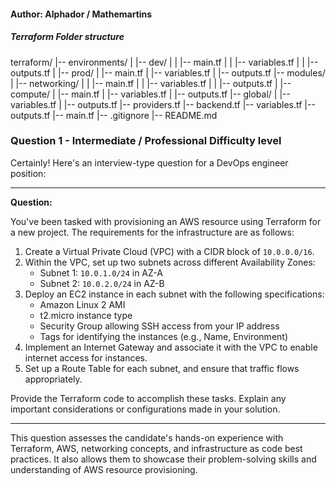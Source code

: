 #### Author: Alphador / Mathemartins

##### Terraform Folder structure
terraform/
|-- environments/
|   |-- dev/
|   |   |-- main.tf
|   |   |-- variables.tf
|   |   |-- outputs.tf
|   |-- prod/
|       |-- main.tf
|       |-- variables.tf
|       |-- outputs.tf
|-- modules/
|   |-- networking/
|   |   |-- main.tf
|   |   |-- variables.tf
|   |   |-- outputs.tf
|   |-- compute/
|       |-- main.tf
|       |-- variables.tf
|       |-- outputs.tf
|-- global/
|   |-- variables.tf
|   |-- outputs.tf
|-- providers.tf
|-- backend.tf
|-- variables.tf
|-- outputs.tf
|-- main.tf
|-- .gitignore
|-- README.md


### Question 1 - Intermediate / Professional Difficulty level
Certainly! Here's an interview-type question for a DevOps engineer position:

---

**Question:**

You've been tasked with provisioning an AWS resource using Terraform for a new project.
The requirements for the infrastructure are as follows:

1. Create a Virtual Private Cloud (VPC) with a CIDR block of `10.0.0.0/16`.
2. Within the VPC, set up two subnets across different Availability Zones:
    - Subnet 1: `10.0.1.0/24` in AZ-A
    - Subnet 2: `10.0.2.0/24` in AZ-B
3. Deploy an EC2 instance in each subnet with the following specifications:
    - Amazon Linux 2 AMI
    - t2.micro instance type
    - Security Group allowing SSH access from your IP address
    - Tags for identifying the instances (e.g., Name, Environment)
4. Implement an Internet Gateway and associate it with the VPC to enable internet access for instances.
5. Set up a Route Table for each subnet, and ensure that traffic flows appropriately.

Provide the Terraform code to accomplish these tasks. Explain any important considerations or
configurations made in your solution.

---

This question assesses the candidate's hands-on experience with Terraform, AWS, networking concepts, and
infrastructure as code best practices. It also allows them to showcase their problem-solving skills and
understanding of AWS resource provisioning.

